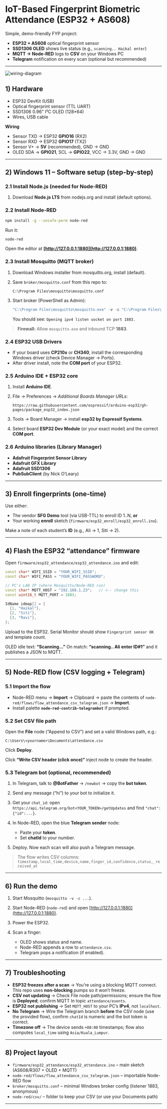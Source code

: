 # IoT-Based Fingerprint Biometric Attendance (ESP32 + AS608)

Simple, demo-friendly FYP project:
- **ESP32 + AS608** optical fingerprint sensor
- **SSD1306 OLED** shows live status (e.g., `scanning.. Haikal enter`)
- **MQTT → Node-RED** logs to **CSV** on your Windows PC
- **Telegram** notification on every scan (optional but recommended)

---
![wiring-diagram](hardware/wiring-diagram.png)
## 1) Hardware

- ESP32 DevKit (USB)
- Optical fingerprint sensor (TTL UART)
- SSD1306 0.96" I²C OLED (128×64)
- Wires, USB cable

**Wiring**
- Sensor TXD → ESP32 **GPIO16** (RX2)  
- Sensor RXD → ESP32 **GPIO17** (TX2)  
- Sensor V+ → **5V** (recommended), GND → GND  
- OLED SDA → **GPIO21**, SCL → **GPIO22**, VCC → 3.3V, GND → GND


---

## 2) Windows 11 – Software setup (step-by-step)

### 2.1 Install Node.js (needed for Node-RED)
1. Download **Node.js LTS** from nodejs.org and install (default options).

### 2.2 Install Node-RED
```bash
npm install -g --unsafe-perm node-red
````

Run it:

```bash
node-red
```

Open the editor at **[http://127.0.0.1:1880](http://127.0.0.1:1880)**.

### 2.3 Install Mosquitto (MQTT broker)

1. Download Windows installer from mosquitto.org, install (default).
2. Save `broker/mosquitto.conf` from this repo to:

   ```
   C:\Program Files\mosquitto\mosquitto.conf
   ```
3. Start broker (PowerShell as Admin):

   ```powershell
   "C:\Program Files\mosquitto\mosquitto.exe" -v -c "C:\Program Files\mosquitto\mosquitto.conf"
   ```

   You should see: `Opening ipv4 listen socket on port 1883.`

> **Firewall:** Allow `mosquitto.exe` and inbound TCP **1883**.

### 2.4 ESP32 USB Drivers

* If your board uses **CP210x** or **CH340**, install the corresponding Windows driver (check Device Manager → Ports).
* After driver install, note the **COM port** of your ESP32.

### 2.5 Arduino IDE + ESP32 core

1. Install **Arduino IDE**.
2. File → Preferences → *Additional Boards Manager URLs*:

   ```
   https://raw.githubusercontent.com/espressif/arduino-esp32/gh-pages/package_esp32_index.json
   ```
3. Tools → Board Manager → install **esp32 by Espressif Systems**.
4. Select board **ESP32 Dev Module** (or your exact model) and the correct **COM port**.

### 2.6 Arduino libraries (Library Manager)

* **Adafruit Fingerprint Sensor Library**
* **Adafruit GFX Library**
* **Adafruit SSD1306**
* **PubSubClient** (by Nick O’Leary)

---

## 3) Enroll fingerprints (one-time)

Use either:

* The vendor **SFG Demo** tool (via USB-TTL) to enroll ID 1..N, **or**
* Your working **enroll** sketch (`firmware/esp32_enroll/esp32_enroll.ino`).

Make a note of each student’s **ID** (e.g., Ali → 1, Siti → 2).

---

## 4) Flash the ESP32 “attendance” firmware

Open `firmware/esp32_attendance/esp32_attendance.ino` and edit:

```cpp
const char* WIFI_SSID = "YOUR_WIFI_SSID";
const char* WIFI_PASS = "YOUR_WIFI_PASSWORD";

// PC's LAN IP (where Mosquitto/Node-RED run)
const char* MQTT_HOST = "192.168.1.23";   // <-- change this
const uint16_t MQTT_PORT = 1883;

IdName idmap[] = {
  {1, "Haikal"},
  {2, "Siti"},
  {3, "Ravi"},
};
```

Upload to the ESP32.
Serial Monitor should show `Fingerprint sensor OK` and template count.

OLED idle text: **“Scanning…”**
On match: **“scanning.. Ali enter  ID#1”** and it publishes a JSON to MQTT.

---

## 5) Node-RED flow (CSV logging + Telegram)

### 5.1 Import the flow

* Node-RED menu → **Import** → Clipboard → paste the contents of
  `node-red/flows/flow_attendance_csv_telegram.json` → **Import**.
* Install palette **`node-red-contrib-telegrambot`** if prompted.

### 5.2 Set CSV file path

Open the **File** node (“Append to CSV”) and set a valid Windows path, e.g.:

```
C:\Users\<yourname>\Documents\attendance.csv
```

Click **Deploy**.

Click **“Write CSV header (click once)”** inject node to create the header.

### 5.3 Telegram bot (optional, recommended)

1. In Telegram, talk to **@BotFather** → `/newbot` → copy the **bot token**.
2. Send any message (“hi”) to your bot to initialize it.
3. Get your `chat_id`: open
   `https://api.telegram.org/bot<YOUR_TOKEN>/getUpdates`
   and find `"chat":{"id":...}`.
4. In Node-RED, open the blue **Telegram sender** node:

   * Paste your **token**.
   * Set **chatId** to your number.
5. Deploy. Now each scan will also push a Telegram message.

> The flow writes CSV columns:
> `timestamp,local_time,device,name,finger_id,confidence,status,_received_at`

---

## 6) Run the demo

1. Start Mosquitto (`mosquitto -v -c ...`).
2. Start Node-RED (`node-red`) and open [http://127.0.0.1:1880](http://127.0.0.1:1880).
3. Power the ESP32.
4. Scan a finger:

   * OLED shows status and name.
   * Node-RED appends a row to `attendance.csv`.
   * Telegram pops a notification (if enabled).

---

## 7) Troubleshooting

* **ESP32 freezes after a scan** → You’re using a blocking MQTT connect. This repo uses **non-blocking** pumps so it won’t freeze.
* **CSV not updating** → Check File node path/permissions; ensure the flow is **Deployed**; confirm MQTT In topic `attendance/events`.
* **ESP32 not publishing** → Set `MQTT_HOST` to your PC’s **IPv4**, not `localhost`.
* **No Telegram** → Wire the Telegram branch **before** the CSV node (use the provided flow), confirm `chatId` is numeric and the bot token is correct.
* **Timezone off** → The device sends `+08:00` timestamps; flow also computes `local_time` using `Asia/Kuala_Lumpur`.

---

## 8) Project layout

* `firmware/esp32_attendance/esp32_attendance.ino` – main sketch (AS608/R307 + OLED + MQTT)
* `node-red/flows/flow_attendance_csv_telegram.json` – importable Node-RED flow
* `broker/mosquitto.conf` – minimal Windows broker config (listener 1883, anonymous)
* `node-red/csv/` – folder to keep your CSV (or use your Documents path)

---
